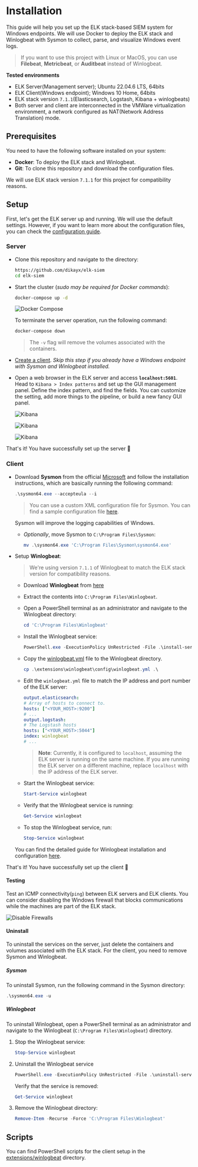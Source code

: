 # Installation

This guide will help you set up the ELK stack-based SIEM system for Windows endpoints. We will use Docker to deploy the ELK stack and Winlogbeat with Sysmon to collect, parse, and visualize Windows event logs.

> If you want to use this project with Linux or MacOS, you can use **Filebeat**, **Metricbeat**, or **Auditbeat** instead of Winlogbeat.

**Tested environments**

-   ELK Server(Management server); Ubuntu 22.04.6 LTS, 64bits
-   ELK Client(Windows endpoint); Windows 10 Home, 64bits
-   ELK stack version `7.1.1`(Elasticsearch, Logstash, Kibana + winlogbeats)
-   Both server and client are interconnected in the VMWare virtualization environment, a network configured as NAT(Network Address Translation) mode.

## Prerequisites

You need to have the following software installed on your system:

-   **Docker**: To deploy the ELK stack and Winlogbeat.
-   **Git**: To clone this repository and download the configuration files.

We will use ELK stack version `7.1.1` for this project for compatibility reasons.

## Setup

First, let's get the ELK server up and running. We will use the default settings. However, if you want to learn more about the configuration files, you can check the [configuration guide](./CONFIGURATION.md).

### Server

-   Clone this repository and navigate to the directory:

    ```bash
    https://github.com/dikayx/elk-siem
    cd elk-siem
    ```

-   Start the cluster (_sudo may be required for Docker commands_):

    ```bash
    docker-compose up -d
    ```

    ![Docker Compose](../_assets/docker_compose.png)

    To terminate the server operation, run the following command:

    ```bash
    docker-compose down
    ```

    > The `-v` flag will remove the volumes associated with the containers.

-   [Create a client](#client). _Skip this step if you already have a Windows endpoint with Sysmon and Winlogbeat installed._

-   Open a web browser in the ELK server and access **`localhost:5601`**. Head to `Kibana > Index patterns` and set up the GUI management panel. Define the index pattern, and find the fields. You can customize the setting, add more things to the pipeline, or build a new fancy GUI panel.

    ![Kibana](../_assets/kibana_run_1.png)

    ![Kibana](../_assets/kibana_run_1b.png)

    ![Kibana](../_assets/kibana_run_2.png)

That's it! You have successfully set up the server 🥳

### Client

-   Download **Sysmon** from the official [Microsoft](https://learn.microsoft.com/en-us/sysinternals/downloads/sysmon) and follow the installation instructions, which are basically running the following command:

    ```powershell
    .\sysmon64.exe --accepteula --i
    ```

    > You can use a custom XML configuration file for Sysmon. You can find a sample configuration file [here](https://github.com/SwiftOnSecurity/sysmon-config/blob/master/sysmonconfig-export.xml).

    Sysmon will improve the logging capabilities of Windows.

    -   _Optionally_, move Sysmon to `C:\Program Files\Sysmon`:

        ```powershell
        mv .\sysmon64.exe 'C:\Program Files\Sysmon\sysmon64.exe'
        ```

-   Setup **Winlogbeat**:

    > We're using version `7.1.1` of Winlogbeat to match the ELK stack version for compatibility reasons.

    -   Download **Winlogbeat** from [here](https://www.elastic.co/downloads/past-releases/winlogbeat-7-1-1)

    -   Extract the contents into `C:\Program Files\Winlogbeat`.

    -   Open a PowerShell terminal as an administrator and navigate to the Winlogbeat directory:

        ```powershell
        cd 'C:\Program Files\Winlogbeat'
        ```

    -   Install the Winlogbeat service:

        ```powershell
        PowerShell.exe -ExecutionPolicy UnRestricted -File .\install-service-winlogbeat.ps1
        ```

    -   Copy the [winlogbeat.yml](./extensions/winlogbeat/config/winlogbeat.yml) file to the Winlogbeat directory.

        ```powershell
        cp .\extensions\winlogbeat\config\winlogbeat.yml .\
        ```

    -   Edit the `winlogbeat.yml` file to match the IP address and port number of the ELK server:

        ```yml
        output.elasticsearch:
        # Array of hosts to connect to.
        hosts: ["<YOUR_HOST>:9200"]
        # ...
        output.logstash:
        # The Logstash hosts
        hosts: ["<YOUR_HOST>:5044"]
        index: winlogbeat
        # ...
        ```

        > **Note**: Currently, it is configured to `localhost`, assuming the ELK server is running on the same machine. If you are running the ELK server on a different machine, replace `localhost` with the IP address of the ELK server.

    -   Start the Winlogbeat service:

        ```powershell
        Start-Service winlogbeat
        ```

    -   Verify that the Winlogbeat service is running:

        ```powershell
        Get-Service winlogbeat
        ```

    -   To stop the Winlogbeat service, run:

        ```powershell
        Stop-Service winlogbeat
        ```

    You can find the detailed guide for Winlogbeat installation and configuration [here](https://www.elastic.co/guide/en/beats/winlogbeat/7.17/winlogbeat-installation-configuration.html).

That's it! You have successfully set up the client 🥳

#### Testing

Test an ICMP connectivity(`ping`) between ELK servers and ELK clients. You can consider disabling the Windows firewall that blocks communications while the machines are part of the ELK stack.

![Disable Firewalls](../_assets/disable_firewalls_win10.png)

#### Uninstall

To uninstall the services on the server, just delete the containers and volumes associated with the ELK stack. For the client, you need to remove Sysmon and Winlogbeat.

##### Sysmon

To uninstall Sysmon, run the following command in the Sysmon directory:

```powershell
.\sysmon64.exe -u
```

##### Winlogbeat

To uninstall Winlogbeat, open a PowerShell terminal as an administrator and navigate to the Winlogbeat (`C:\Program Files\Winlogbeat`) directory.

1. Stop the Winlogbeat service:

    ```powershell
    Stop-Service winlogbeat
    ```

2. Uninstall the Winlogbeat service

    ```powershell
    PowerShell.exe -ExecutionPolicy UnRestricted -File .\uninstall-service-winlogbeat.ps1
    ```

    Verify that the service is removed:

    ```powershell
    Get-Service winlogbeat
    ```

3. Remove the Winlogbeat directory:

    ```powershell
    Remove-Item -Recurse -Force 'C:\Program Files\Winlogbeat'
    ```

## Scripts

You can find PowerShell scripts for the client setup in the [extensions/winlogbeat](../extensions/winlogbeat) directory.
